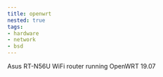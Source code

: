 ```yaml
---
title: openwrt
nested: true
tags:
- hardware
- network
- bsd
---
```


Asus RT-N56U WiFi router running OpenWRT 19.07
